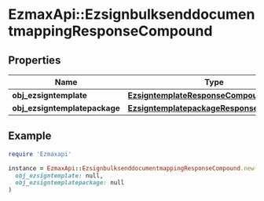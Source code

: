 # EzmaxApi::EzsignbulksenddocumentmappingResponseCompound

## Properties

| Name | Type | Description | Notes |
| ---- | ---- | ----------- | ----- |
| **obj_ezsigntemplate** | [**EzsigntemplateResponseCompound**](EzsigntemplateResponseCompound.md) |  | [optional] |
| **obj_ezsigntemplatepackage** | [**EzsigntemplatepackageResponseCompound**](EzsigntemplatepackageResponseCompound.md) |  | [optional] |

## Example

```ruby
require 'Ezmaxapi'

instance = EzmaxApi::EzsignbulksenddocumentmappingResponseCompound.new(
  obj_ezsigntemplate: null,
  obj_ezsigntemplatepackage: null
)
```

